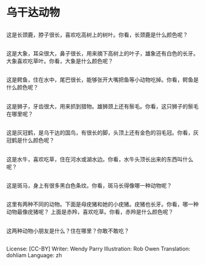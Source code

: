 # 乌干达动物

##
这是长颈鹿，脖子很长，喜欢吃高树上的树叶。你看，长颈鹿是什么颜色呢？

##
这是大象，耳朵很大，鼻子很长，用来摘下高树上的叶子，雄象还有白色的长牙。大象喜欢吃草叶。你看，大象是什么颜色呢？

##
这是鳄鱼，住在水中，尾巴很长，能够张开大嘴把鱼等小动物吃掉。你看，鳄鱼是什么颜色呢？

##
这是狮子，牙齿很大，用来抓到猎物。雄狮颈上还有鬃毛。你看，这只狮子的鬃毛在哪里呢？

##
这是灰冠鹤，是乌干达的国鸟，有很长的脚，头顶上还有金色的羽毛冠。你看，灰冠鹤是什么颜色呢？

##
这是水牛，喜欢吃草，住在河水或湖水边。你看，水牛头顶长出来的东西叫什么呢？

##
这是斑马，身上有很多黑白色条纹。你看，斑马长得像哪一种动物呢？

##
这里有两种不同的动物。下面是母疣猪和她的小疣猪。疣猪也长牙。你看，哪一种动物最像疣猪呢？
上面是赤羚，喜欢吃草。你看，赤羚是什么颜色呢？

##
这两种动物小朋友是什么？住在哪里？你敢不敢吃？

##
License: [CC-BY]
Writer: Wendy Parry
Illustration: Rob Owen
Translation: dohliam
Language: zh
